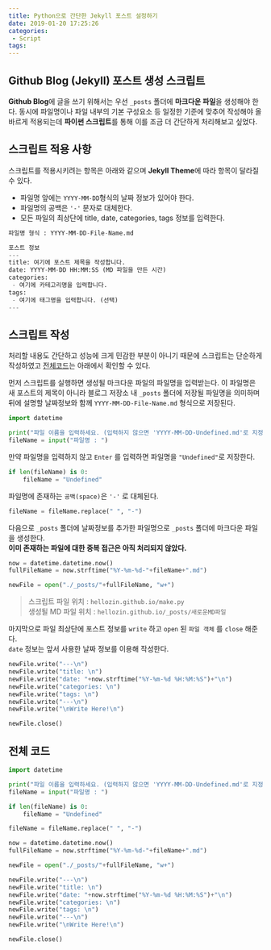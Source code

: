 ```yaml
---
title: Python으로 간단한 Jekyll 포스트 설정하기
date: 2019-01-20 17:25:26
categories: 
 - Script
tags: 
---
```


## Github Blog (Jekyll) 포스트 생성 스크립트

**Github Blog**에 글을 쓰기 위해서는 우선 `_posts` 폴더에 **마크다운 파일**을 생성해야 한다. 동시에 파일명이나 파일 내부의 기본 구성요소 등 일정한 기준에 맞추어 작성해야 올바르게 적용되는데 **파이썬 스크립트**를 통해 이를 조금 더 간단하게 처리해보고 싶었다.

<!-- more -->

## 스크립트 적용 사항

스크립트를 적용시키려는 항목은 아래와 같으며 **Jekyll Theme**에 따라 항목이 달라질 수 있다.

- 파일명 앞에는 `YYYY-MM-DD`형식의 날짜 정보가 있어야 한다.
- 파일명의 공백은 `'-'` 문자로 대체한다.
- 모든 파일의 최상단에 title, date, categories, tags 정보를 입력한다.

```python
파일명 형식 : YYYY-MM-DD-File-Name.md

포스트 정보
---
title: 여기에 포스트 제목을 작성합니다.
date: YYYY-MM-DD HH:MM:SS (MD 파일을 만든 시간)
categories:
 - 여기에 카테고리명을 입력합니다.
tags:
 - 여기에 태그명을 입력합니다. (선택)
---
```

## 스크립트 작성

처리할 내용도 간단하고 성능에 크게 민감한 부분이 아니기 때문에 스크립트는 단순하게 작성하였고 [전체코드](#전체-코드)는 아래에서 확인할 수 있다.

먼저 스크립트를 실행하면 생성될 마크다운 파일의 파일명을 입력받는다. 이 파일명은 새 포스트의 제목이 아니라 블로그 저장소 내 `_posts` 폴더에 저장될 파일명을 의미하며 뒤에 설명할 날짜정보와 함께 `YYYY-MM-DD-File-Name.md` 형식으로 저장된다.

```py
import datetime

print("파일 이름을 입력하세요. (입력하지 않으면 'YYYY-MM-DD-Undefined.md'로 지정됩니다.)")
fileName = input("파일명 : ")
```

만약 파일명을 입력하지 않고 `Enter` 를 입력하면 파일명을 `"Undefined"`로 저장한다.

```py
if len(fileName) is 0:
    fileName = "Undefined"
```

 파일명에 존재하는 `공백(space)`은 `'-'` 로 대체된다.

```python
fileName = fileName.replace(" ", "-")
```

다음으로 `_posts` 폴더에 날짜정보를 추가한 파일명으로 `_posts` 폴더에 마크다운 파일을 생성한다.  
**이미 존재하는 파일에 대한 중복 접근은 아직 처리되지 않았다.**

```python
now = datetime.datetime.now()
fullFileName = now.strftime("%Y-%m-%d-"+fileName+".md")

newFile = open("./_posts/"+fullFileName, "w+")
```

> 스크립트 파일 위치 : `hellozin.github.io/make.py`  
> 생성될 MD 파일 위치 : `hellozin.github.io/_posts/새로운MD파일`

마지막으로 파일 최상단에 포스트 정보를 `write` 하고 `open` 된 `파일 객체` 를 `close` 해준다.  
`date` 정보는 앞서 사용한 날짜 정보를 이용해 작성한다.

```python
newFile.write("---\n")
newFile.write("title: \n")
newFile.write("date: "+now.strftime("%Y-%m-%d %H:%M:%S")+"\n")
newFile.write("categories: \n")
newFile.write("tags: \n")
newFile.write("---\n")
newFile.write("\nWrite Here!\n")

newFile.close()
```

## 전체 코드

```python
import datetime

print("파일 이름을 입력하세요. (입력하지 않으면 'YYYY-MM-DD-Undefined.md'로 지정됩니다.)")
fileName = input("파일명 : ")

if len(fileName) is 0:
    fileName = "Undefined"

fileName = fileName.replace(" ", "-")

now = datetime.datetime.now()
fullFileName = now.strftime("%Y-%m-%d-"+fileName+".md")

newFile = open("./_posts/"+fullFileName, "w+")

newFile.write("---\n")
newFile.write("title: \n")
newFile.write("date: "+now.strftime("%Y-%m-%d %H:%M:%S")+"\n")
newFile.write("categories: \n")
newFile.write("tags: \n")
newFile.write("---\n")
newFile.write("\nWrite Here!\n")

newFile.close()
```